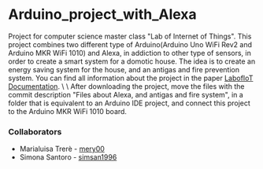 # Arduino_project_with_Alexa
Project for computer science master class "Lab of Internet of Things". This project combines two different type of Arduino(Arduino Uno WiFi Rev2 and Arduino MKR WiFi 1010) and Alexa, in addiction to other type of sensors, in order to create a smart system for a domotic house.
The idea is to create an energy saving system for the house, and an antigas and fire prevention system.
You can find all information about the project in the paper [LabofIoT Documentation](). \\
\\
After downloading the project, move the files with the commit description "Files about Alexa, and antigas and fire system", 
in a folder that is equivalent to an Arduino IDE project, and connect this project to the Arduino MKR WiFi 1010 board.

### Collaborators
- Marialuisa Trerè - [mery00](https://github.com/mery00)
- Simona Santoro - [simsan1996](https://github.com/simsan1996)
